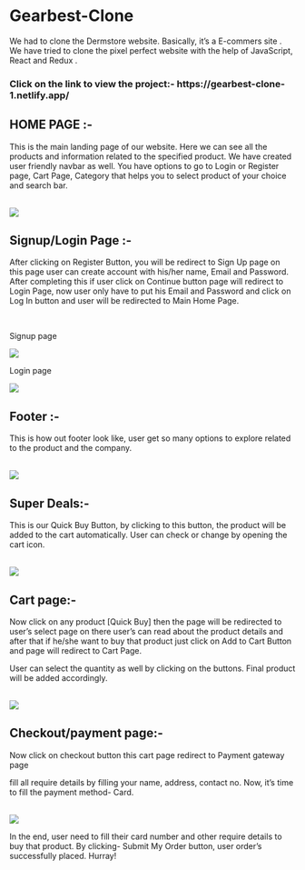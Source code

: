 # Gearbest-Clone
<p>We had to clone the Dermstore website. Basically, it’s a E-commers site . We have tried to clone the pixel perfect website with the help of JavaScript, React and Redux .</p>
<h3>Click on the link to view the project:- https://gearbest-clone-1.netlify.app/ </a> </h3>

## HOME PAGE :- 
<p>This is the main landing page of our website. Here we can see all the products and information related to the specified product. We have created user friendly navbar as well. You have options to go to Login or Register page, Cart Page, Category that helps you to select product of your choice and search bar.</p>
<br>

<img src="https://miro.medium.com/max/700/1*GK2tfCiN4lc_xSXBrRGv5Q.png" />

## Signup/Login Page :- 
<p>After clicking on Register Button, you will be redirect to Sign Up page on this page user can create account with his/her name, Email and Password. After completing this if user click on Continue button page will redirect to Login Page, now user only have to put his Email and Password and click on Log In button and user will be redirected to Main Home Page.</p>
<br>

<p>Signup page</p>
<img src="https://miro.medium.com/max/700/1*dHC3UB3OrXafFXhpowHOcw.png" />
<br>
<p>Login page</p>
<img src="https://miro.medium.com/max/700/1*dHC3UB3OrXafFXhpowHOcw.png" />

## Footer :-
<p>This is how out footer look like, user get so many options to explore related to the product and the company.</p>
<br>

<img src="https://miro.medium.com/max/700/1*wWQtZDC1zv-ubsqMOMEigQ.png" />

## Super Deals:-
<p>This is our Quick Buy Button, by clicking to this button, the product will be added to the cart automatically. User can check or change by opening the cart icon.</p>
<br>

<img src="https://miro.medium.com/max/700/1*7h75lxOTh7pVcQcaU0UcBw.png" />

## Cart page:-
<p>Now click on any product [Quick Buy] then the page will be redirected to user’s select page on there user’s can read about the product details and after that if he/she want to buy that product just click on Add to Cart Button and page will redirect to Cart Page.</p>
<p>User can select the quantity as well by clicking on the buttons. Final product will be added accordingly.</p>
<br>

<img src="https://miro.medium.com/max/700/1*7SQZyHNYNccklOymsjqDvw.png" />
<br>

## Checkout/payment page:-

<p>Now click on checkout button this cart page redirect to Payment gateway page</p>
<p>fill all require details by filling your name, address, contact no. Now, it’s time to fill the payment method- Card.</p>
<br>
<img src="https://miro.medium.com/max/700/1*1kKNR6gApEspfDYv3Hen1A.png" />
<br>
<p>In the end, user need to fill their card number and other require details to buy that product. By clicking- Submit My Order button, user order’s successfully placed. Hurray!</p>

